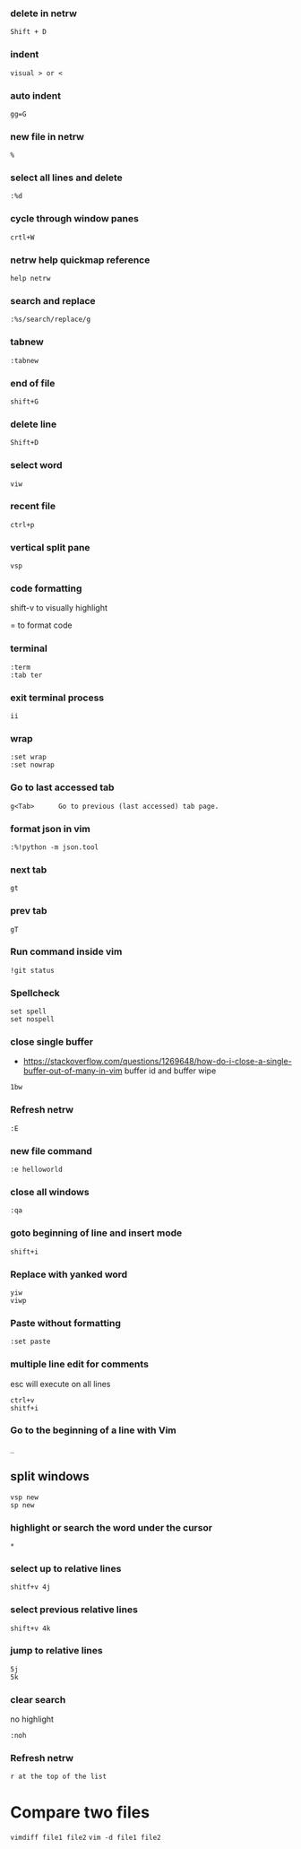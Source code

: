 ### delete in netrw
```
Shift + D
```

### indent
```
visual > or <
``` 

### auto indent
`gg=G`

### new file in netrw
`%`

### select all lines and delete
`:%d`

### cycle through window panes
`crtl+W`

### netrw help quickmap reference
`help netrw`

### search and replace
`:%s/search/replace/g`

### tabnew
`:tabnew`

### end of file
`shift+G`

### delete line
`Shift+D`

### select word
`viw`

### recent file 
`ctrl+p`

### vertical split pane
`vsp`

### code formatting
shift-v to visually highlight

= to format code

### terminal
```
:term
:tab ter
```

### exit terminal process
```
ii
```

### wrap
```
:set wrap
:set nowrap
```

### Go to last accessed tab
```
g<Tab>		Go to previous (last accessed) tab page.
```

### format json in vim
```
:%!python -m json.tool
```


### next tab
```
gt
```

### prev tab
```
gT
```

### Run command inside vim
```
!git status
```

### Spellcheck
```
set spell
set nospell
```

### close single buffer
- https://stackoverflow.com/questions/1269648/how-do-i-close-a-single-buffer-out-of-many-in-vim
buffer id and buffer wipe
```
1bw
```

### Refresh netrw
```
:E
```

### new file command
```
:e helloworld
```

### close all windows
```
:qa
```

### goto beginning of line and insert mode
```
shift+i
```

### Replace with yanked word
```
yiw
viwp
```

### Paste without formatting
```
:set paste
```

### multiple line edit for comments
esc will execute on all lines
```
ctrl+v
shitf+i
```

### Go to the beginning of a line with Vim
```
_
```

## split windows
```
vsp new
sp new
```

### highlight or search the word under the cursor
```
*
```

### select up to relative lines
`shitf+v 4j`

### select previous relative lines
`shift+v 4k`

### jump to relative lines
```
5j
5k
```

### clear search
no highlight
```
:noh
```

### Refresh netrw
```
r at the top of the list
```

# Compare two files
`vimdiff file1 file2`
`vim -d file1 file2`
